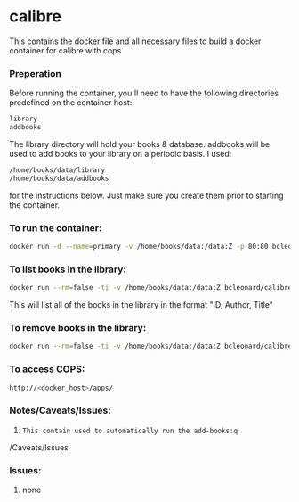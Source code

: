 # calibre

This contains the docker file and all necessary files to build a docker container for calibre with cops

### Preperation
Before running the container, you'll need to have the following directories predefined on the container host:
```sh
library
addbooks
```
The library directory will hold your books & database.  addbooks will be used to add books to your library on a periodic basis.  I used:
```sh
/home/books/data/library
/home/books/data/addbooks
```
for the instructions below.  Just make sure you create them prior to starting the container.
### To run the container:
```sh
docker run -d --name=primary -v /home/books/data:/data:Z -p 80:80 bcleonard/calibre-cops
```
### To list books in the library:
```sh
docker run --rm=false -ti -v /home/books/data:/data:Z bcleonard/calibre-cops /scripts/list-books.sh
```
This will list all of the books in the library in the format "ID, Author, Title"
### To remove books in the library:
```sh
docker run --rm=false -ti -v /home/books/data:/data:Z bcleonard/calibre-cops /scripts/remove-books.sh -i ID
```
### To access COPS:
```sh
http://<docker_host>/apps/
```
### Notes/Caveats/Issues:
1.     This contain used to automatically run the add-books:q
/Caveats/Issues
### Issues:
1) none
